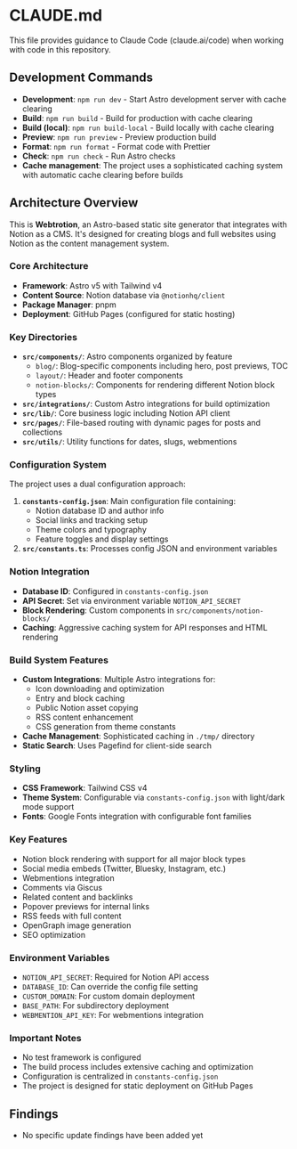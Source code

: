 # CLAUDE.md

This file provides guidance to Claude Code (claude.ai/code) when working with code in this repository.

## Development Commands

- **Development**: `npm run dev` - Start Astro development server with cache clearing
- **Build**: `npm run build` - Build for production with cache clearing
- **Build (local)**: `npm run build-local` - Build locally with cache clearing
- **Preview**: `npm run preview` - Preview production build
- **Format**: `npm run format` - Format code with Prettier
- **Check**: `npm run check` - Run Astro checks
- **Cache management**: The project uses a sophisticated caching system with automatic cache clearing before builds

## Architecture Overview

This is **Webtrotion**, an Astro-based static site generator that integrates with Notion as a CMS. It's designed for creating blogs and full websites using Notion as the content management system.

### Core Architecture

- **Framework**: Astro v5 with Tailwind v4
- **Content Source**: Notion database via `@notionhq/client`
- **Package Manager**: pnpm
- **Deployment**: GitHub Pages (configured for static hosting)

### Key Directories

- **`src/components/`**: Astro components organized by feature
  - `blog/`: Blog-specific components including hero, post previews, TOC
  - `layout/`: Header and footer components
  - `notion-blocks/`: Components for rendering different Notion block types
- **`src/integrations/`**: Custom Astro integrations for build optimization
- **`src/lib/`**: Core business logic including Notion API client
- **`src/pages/`**: File-based routing with dynamic pages for posts and collections
- **`src/utils/`**: Utility functions for dates, slugs, webmentions

### Configuration System

The project uses a dual configuration approach:
1. **`constants-config.json`**: Main configuration file containing:
   - Notion database ID and author info
   - Social links and tracking setup
   - Theme colors and typography
   - Feature toggles and display settings
2. **`src/constants.ts`**: Processes config JSON and environment variables

### Notion Integration

- **Database ID**: Configured in `constants-config.json`
- **API Secret**: Set via environment variable `NOTION_API_SECRET`
- **Block Rendering**: Custom components in `src/components/notion-blocks/`
- **Caching**: Aggressive caching system for API responses and HTML rendering

### Build System Features

- **Custom Integrations**: Multiple Astro integrations for:
  - Icon downloading and optimization
  - Entry and block caching
  - Public Notion asset copying
  - RSS content enhancement
  - CSS generation from theme constants
- **Cache Management**: Sophisticated caching in `./tmp/` directory
- **Static Search**: Uses Pagefind for client-side search

### Styling

- **CSS Framework**: Tailwind CSS v4
- **Theme System**: Configurable via `constants-config.json` with light/dark mode support
- **Fonts**: Google Fonts integration with configurable font families

### Key Features

- Notion block rendering with support for all major block types
- Social media embeds (Twitter, Bluesky, Instagram, etc.)
- Webmentions integration
- Comments via Giscus
- Related content and backlinks
- Popover previews for internal links
- RSS feeds with full content
- OpenGraph image generation
- SEO optimization

### Environment Variables

- `NOTION_API_SECRET`: Required for Notion API access
- `DATABASE_ID`: Can override the config file setting
- `CUSTOM_DOMAIN`: For custom domain deployment
- `BASE_PATH`: For subdirectory deployment
- `WEBMENTION_API_KEY`: For webmentions integration

### Important Notes

- No test framework is configured
- The build process includes extensive caching and optimization
- Configuration is centralized in `constants-config.json`
- The project is designed for static deployment on GitHub Pages

## Findings

- No specific update findings have been added yet